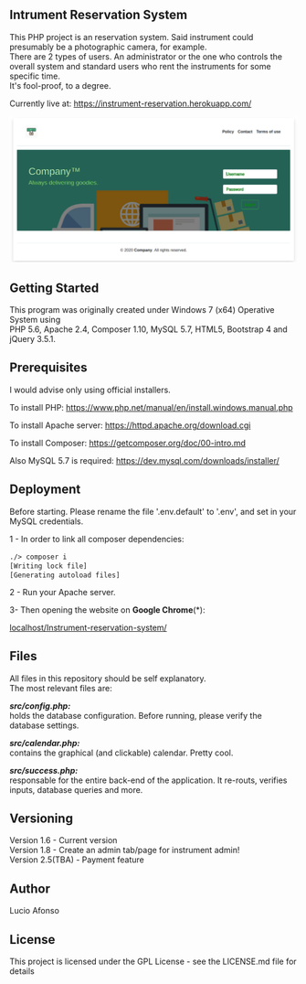 ## Intrument Reservation System

This PHP project is an reservation system. Said instrument could presumably be a
photographic camera, for example. <br />
There are 2 types of users. An administrator or the one who controls the overall
system and standard users who rent the instruments for some specific time.<br />
It's fool-proof, to a degree.

Currently live at: https://instrument-reservation.herokuapp.com/

![Instrument Reservation image](InstrumentReservation.png)

## Getting Started

This program was originally created under Windows 7 (x64) Operative System using<br />
PHP 5.6, Apache 2.4, Composer 1.10, MySQL 5.7, HTML5, Bootstrap 4 and jQuery 3.5.1.

## Prerequisites

I would advise only using official installers.

To install PHP:
https://www.php.net/manual/en/install.windows.manual.php

To install Apache server:
https://httpd.apache.org/download.cgi

To install Composer:
https://getcomposer.org/doc/00-intro.md

Also MySQL 5.7 is required:
https://dev.mysql.com/downloads/installer/

## Deployment

Before starting. Please rename the file '.env.default' to '.env', and set in your MySQL credentials.

1 - In order to link all composer dependencies:
```
./> composer i
[Writing lock file]
[Generating autoload files]
```
2 - Run your Apache server.

3- Then opening the website on **Google Chrome**(\*):

[localhost/Instrument-reservation-system/](localhost/Instrument-reservation-system/)

## Files

All files in this repository should be self explanatory.<br />
The most relevant files are:

***src/config.php:***<br />
holds the database configuration. Before running, please verify the database settings.

***src/calendar.php:***<br />
contains the graphical (and clickable) calendar. Pretty cool.

***src/success.php:***<br />
responsable for the entire back-end of the application. It re-routs, verifies inputs, database queries and more.

## Versioning

Version 1.6 - Current version<br />
Version 1.8 - Create an admin tab/page for instrument admin!<br />
Version 2.5(TBA) - Payment feature

## Author

Lucio Afonso

## License

This project is licensed under the GPL License - see the LICENSE.md file for details
